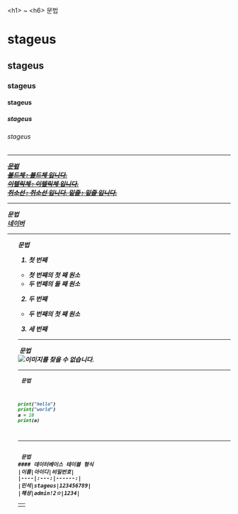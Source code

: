 \<h1\> ~ \<h6\> 문법  
# stageus
## stageus
### stageus
#### stageus
##### stageus
###### stageus

------------------------------------------------------

<b> <i> <del> <ins> 문법  
볼드체 : **볼드체** 입니다.  
이텔릭체 : *이텔릭체* 입니다.  
취소선 : ~~취소선~~ 입니다.
밑줄 : __밑줄__ 입니다.

------------------------------------------------------

<a> 문법  
[네이버](https://www.naver.com)

------------------------------------------------------

<list> <ul> 문법  
1. 첫 번째  
- 첫 번째의 첫 째 원소  
- 두 번째의 둘 째 원소  
2. 두 번째  
- 두 번째의 첫 째 원소  
3. 세 번째

------------------------------------------------------

<image> 문법  
![이미지를 찾을 수 없습니다.](https://img1.daumcdn.net/thumb/R720x0.q80/?scode=mtistory2&fname=http%3A%2F%2Fcfile7.uf.tistory.com%2Fimage%2F24283C3858F778CA2EFABE)

------------------------------------------------------

<code> 문법
```python
print("hello")
print("world")
a = 10
print(a)
```

------------------------------------------------------

<table> <td> <tr> 문법
#### 데이터베이스 테이블 형식  
|이름|아이디|비밀번호|  
|----|:---:|------:|  
|민석|stageus|123456789|  
|해성|admin!2☆|1234|  
